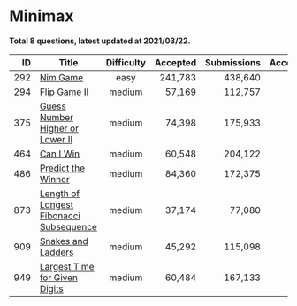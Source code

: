 # Minimax

**Total 8 questions, latest updated at 2021/03/22.**

|ID |                                                     Title                                                      |Difficulty|Accepted|Submissions|Acceptance|
|--:|----------------------------------------------------------------------------------------------------------------|:--------:|-------:|----------:|---------:|
|292|[Nim Game](https://leetcode.com/problems/nim-game)                                                              |   easy   | 241,783|    438,640|       55%|
|294|[Flip Game II](https://leetcode.com/problems/flip-game-ii)                                                      |  medium  |  57,169|    112,757|       51%|
|375|[Guess Number Higher or Lower II](https://leetcode.com/problems/guess-number-higher-or-lower-ii)                |  medium  |  74,398|    175,933|       42%|
|464|[Can I Win](https://leetcode.com/problems/can-i-win)                                                            |  medium  |  60,548|    204,122|       30%|
|486|[Predict the Winner](https://leetcode.com/problems/predict-the-winner)                                          |  medium  |  84,360|    172,375|       49%|
|873|[Length of Longest Fibonacci Subsequence](https://leetcode.com/problems/length-of-longest-fibonacci-subsequence)|  medium  |  37,174|     77,080|       48%|
|909|[Snakes and Ladders](https://leetcode.com/problems/snakes-and-ladders)                                          |  medium  |  45,292|    115,098|       39%|
|949|[Largest Time for Given Digits](https://leetcode.com/problems/largest-time-for-given-digits)                    |  medium  |  60,484|    167,133|       36%|


